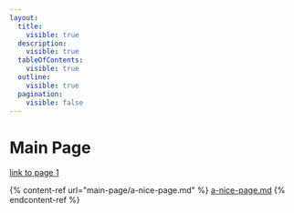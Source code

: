 ```yaml
---
layout:
  title:
    visible: true
  description:
    visible: true
  tableOfContents:
    visible: true
  outline:
    visible: true
  pagination:
    visible: false
---
```


# Main Page

[link to page 1](main-page/a-nice-page.md)



{% content-ref url="main-page/a-nice-page.md" %}
[a-nice-page.md](main-page/a-nice-page.md)
{% endcontent-ref %}
